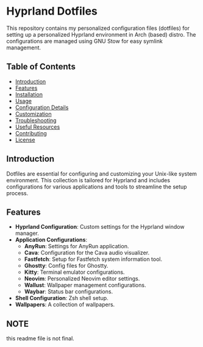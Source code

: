 # Hyprland Dotfiles

This repository contains my personalized configuration files (dotfiles) for setting up a personalized Hyprland environment in Arch (based) distro. The configurations are managed using GNU Stow for easy symlink management.

## Table of Contents

- [Introduction](#introduction)
- [Features](#features)
- [Installation](#installation)
- [Usage](#usage)
- [Configuration Details](#configuration-details)
- [Customization](#customization)
- [Troubleshooting](#troubleshooting)
- [Useful Resources](#useful-resources)
- [Contributing](#contributing)
- [License](#license)

## Introduction

Dotfiles are essential for configuring and customizing your Unix-like system environment. This collection is tailored for Hyprland and includes configurations for various applications and tools to streamline the setup process.

## Features

- **Hyprland Configuration**: Custom settings for the Hyprland window manager.
- **Application Configurations**:
  - **AnyRun**: Settings for AnyRun application.
  - **Cava**: Configuration for the Cava audio visualizer.
  - **Fastfetch**: Setup for Fastfetch system information tool.
  - **Ghostty**: Config files for Ghostty.
  - **Kitty**: Terminal emulator configurations.
  - **Neovim**: Personalized Neovim editor settings.
  - **Wallust**: Wallpaper management configurations.
  - **Waybar**: Status bar configurations.
- **Shell Configuration**: Zsh shell setup.
- **Wallpapers**: A collection of wallpapers.

## NOTE

this readme file is not final.
